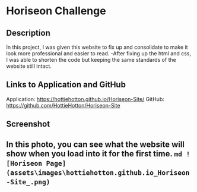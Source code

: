# Horiseon Challenge
## Description
In this project, I was given this website to fix up and consolidate to make it look more professional and easier to read.
-After fixing up the html and css, I was able to shorten the code but keeping the same standards of the website still intact.

## Links to Application and GitHub
Application: https://hottiehotton.github.io/Horiseon-Site/
GitHub: https://github.com/HottieHotton/Horiseon-Site

## Screenshot
In this photo, you can see what the website will show when you load into it for the first time.
    ```md
    ![Horiseon Page](assets\images\hottiehotton.github.io_Horiseon-Site_.png)
    ```
---